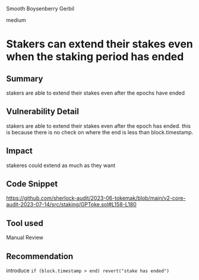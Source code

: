 Smooth Boysenberry Gerbil

medium

# Stakers can extend their stakes even when the staking period has ended
## Summary
stakers are able to extend their stakes even after the epochs have ended
## Vulnerability Detail
stakers are able to extend their stakes even after the epoch has ended. this is because there is no check on where the end is less than block.timestamp.
## Impact
stakeres could extend as much as they want
## Code Snippet
https://github.com/sherlock-audit/2023-06-tokemak/blob/main/v2-core-audit-2023-07-14/src/staking/GPToke.sol#L158-L180
## Tool used

Manual Review

## Recommendation
introduce `if (block.timestamp > end) revert("stake has ended")`